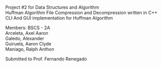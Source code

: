 Project #2 for Data Structures and Algorithm  
   Huffman Algorithm File Compression and Decompression written in C++  
   CLI And GUI implementation for Huffman Algorithm  
  
Members: BSCS - 2A  
  Arceleta, Axel Aaron  
  Galedo, Alexander  
  Guiruela, Aaron Clyde  
  Maniago, Ralph Anthon  

Submitted to Prof. Fernando Renegado
